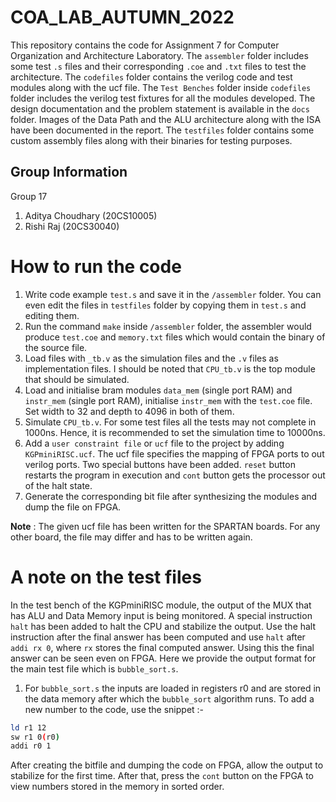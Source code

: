 # COA_LAB_AUTUMN_2022
This repository contains the code for Assignment 7 for Computer Organization and Architecture Laboratory. The `assembler` folder includes some test `.s` files and their corresponding `.coe` and `.txt` files to test the architecture. The `codefiles` folder contains the verilog code and test modules along with the ucf file. The `Test Benches` folder inside `codefiles` folder includes the verilog test fixtures for all the modules developed. The design documentation and the problem statement is available in the `docs` folder. Images of the Data Path and the ALU architecture along with the ISA have been documented in the report. The `testfiles` folder contains some custom assembly files along with their binaries for testing purposes. 

## Group Information
Group 17
1. Aditya Choudhary (20CS10005)
2. Rishi Raj (20CS30040)

# How to run the code
1. Write code example `test.s` and save it in the `/assembler` folder. You can even edit the files in `testfiles` folder by copying them in `test.s` and editing them.
2. Run the command `make` inside `/assembler` folder, the assembler would produce `test.coe` and `memory.txt` files which would contain the binary of the source file.
4. Load files with `_tb.v` as the simulation files and the `.v` files as implementation files. I should be noted that `CPU_tb.v` is the top module that should be simulated.
5. Load and initialise bram modules `data_mem` (single port RAM) and `instr_mem` (single port RAM), initialise `instr_mem` with the `test.coe` file. Set width to 32 and depth to 4096 in both of them.
6. Simulate `CPU_tb.v`. For some test files all the tests may not complete in 1000ns. Hence, it is recommended to set the simulation time to 10000ns.
7. Add a `user constraint file` or `ucf` file to the project by adding `KGPminiRISC.ucf`. The ucf file specifies the mapping of FPGA ports to out verilog ports. Two special buttons have been added. `reset` button restarts the program in execution and `cont` button gets the processor out of the halt state.
8. Generate the corresponding bit file after synthesizing the modules and dump the file on FPGA. 

<b>Note</b> : 
The given ucf file has been written for the SPARTAN boards. For any other board, the file may differ and has to be written again.

# A note on the test files
In the test bench of the KGPminiRISC module, the output of the MUX that has ALU and Data Memory input is being monitored. A special instruction `halt` has been added to halt the CPU and stabilize the output. Use the halt instruction after the final answer has been computed and use `halt` after `addi rx 0`, where `rx` stores the final computed answer. Using this the final answer can be seen even on FPGA. Here we provide the output format for the main test file which is `bubble_sort.s`.

1. For `bubble_sort.s` the inputs are loaded in registers r0 and are stored in the data memory after which the `bubble_sort` algorithm runs. To add a new number to the code, use the snippet :-
``` bash
ld r1 12
sw r1 0(r0)
addi r0 1
```
        
After creating the bitfile and dumping the code on FPGA, allow the output to stabilize for the first time. After that, press the `cont` button on the FPGA to view numbers stored in the memory in sorted order.

